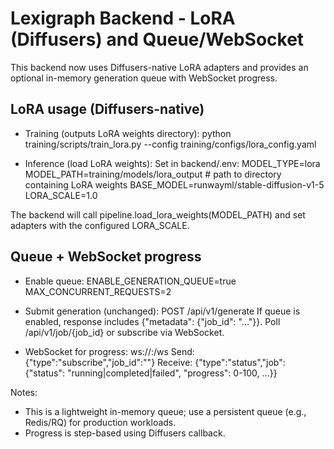 # Lexigraph Backend - LoRA (Diffusers) and Queue/WebSocket

This backend now uses Diffusers-native LoRA adapters and provides an optional in-memory generation queue with WebSocket progress.

## LoRA usage (Diffusers-native)

- Training (outputs LoRA weights directory):
  python training/scripts/train_lora.py --config training/configs/lora_config.yaml

- Inference (load LoRA weights):
  Set in backend/.env:
    MODEL_TYPE=lora
    MODEL_PATH=training/models/lora_output   # path to directory containing LoRA weights
    BASE_MODEL=runwayml/stable-diffusion-v1-5
    LORA_SCALE=1.0

The backend will call pipeline.load_lora_weights(MODEL_PATH) and set adapters with the configured LORA_SCALE.

## Queue + WebSocket progress

- Enable queue:
  ENABLE_GENERATION_QUEUE=true
  MAX_CONCURRENT_REQUESTS=2

- Submit generation (unchanged):
  POST /api/v1/generate
  If queue is enabled, response includes {"metadata": {"job_id": "..."}}. Poll /api/v1/job/{job_id} or subscribe via WebSocket.

- WebSocket for progress:
  ws://<host>:<port>/ws
  Send: {"type":"subscribe","job_id":"<id>"}
  Receive: {"type":"status","job": {"status": "running|completed|failed", "progress": 0-100, ...}}

Notes:
- This is a lightweight in-memory queue; use a persistent queue (e.g., Redis/RQ) for production workloads.
- Progress is step-based using Diffusers callback.

